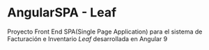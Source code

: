 # AngularSPA - Leaf
Proyecto Front End SPA(Single Page Application) para el sistema de Facturación e Inventario *Leaf* desarrollada en Angular 9

